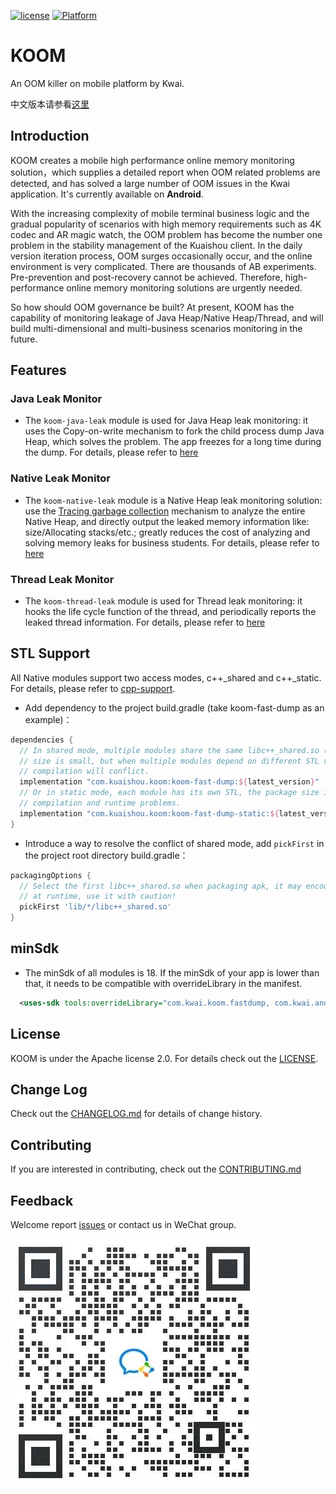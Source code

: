 [![license](https://img.shields.io/badge/license-Apache--2.0-brightgreen.svg)](https://github.com/KwaiAppTeam/KOOM/blob/master/LICENSE)
[![Platform](https://img.shields.io/badge/Platform-Android-brightgreen.svg)](https://github.com/KwaiAppTeam/KOOM/wiki/home)
# KOOM
An OOM killer on mobile platform by Kwai. 

中文版本请参看[这里](README.zh-CN.md)

## Introduction

KOOM creates a mobile high performance online memory monitoring solution，which supplies a detailed report when OOM related problems are detected, and has solved a large number of OOM issues in the Kwai application. It's currently available on **Android**.

With the increasing complexity of mobile terminal business logic and the gradual popularity of scenarios with high memory requirements such as 4K codec and AR magic watch, the OOM problem has become the number one problem in the stability management of the Kuaishou client. 
In the daily version iteration process, OOM surges occasionally occur, and the online environment is very complicated. There are thousands of AB experiments. Pre-prevention and post-recovery cannot be achieved. Therefore, high-performance online memory monitoring solutions are urgently needed.

So how should OOM governance be built? At present, KOOM has the capability of monitoring leakage of Java Heap/Native Heap/Thread, and will build multi-dimensional and multi-business scenarios monitoring in the future.

## Features

### Java Leak Monitor
- The `koom-java-leak` module is used for Java Heap leak monitoring: it uses the Copy-on-write 
mechanism to fork the child process dump Java Heap, which solves the problem.
The app freezes for a long time during the dump. For details, please refer to [here](./koom-java-leak/README.md)
### Native Leak Monitor
- The `koom-native-leak` module is a Native Heap leak monitoring solution: use the [Tracing garbage collection](https://en.wikipedia.org/wiki/Tracing_garbage_collection) mechanism to analyze the entire Native Heap, and directly output the leaked memory information like: size/Allocating stacks/etc.; 
  greatly reduces the cost of analyzing and solving memory leaks for business students. For details, please refer to [here](./koom-native-leak/README.md)
### Thread Leak Monitor
- The `koom-thread-leak` module is used for Thread leak monitoring: it hooks the life cycle 
  function of the thread, and periodically reports the leaked thread information. For details, please refer to [here](./koom-thread-leak/README.md)

## STL Support
All Native modules support two access modes, c++_shared and c++_static. For details, please 
refer to [cpp-support](https://developer.android.com/ndk/guides/cpp-support).
- Add dependency to the project build.gradle (take koom-fast-dump as an example)：
```groovy
dependencies {
  // In shared mode, multiple modules share the same libc++_shared.so (STL), and the package 
  // size is small, but when multiple modules depend on different STL versions, the final 
  // compilation will conflict.
  implementation "com.kuaishou.koom:koom-fast-dump:${latest_version}"
  // Or in static mode, each module has its own STL, the package size is large, and there are no 
  // compilation and runtime problems.
  implementation "com.kuaishou.koom:koom-fast-dump-static:${latest_version}"
}
```
- Introduce a way to resolve the conflict of shared mode, add `pickFirst` in the project root 
  directory build.gradle：
```groovy
packagingOptions {
  // Select the first libc++_shared.so when packaging apk, it may encounter unpredictable bugs 
  // at runtime, use it with caution!
  pickFirst 'lib/*/libc++_shared.so'
}
```

## minSdk
- The minSdk of all modules is 18. If the minSdk of your app is lower than that, it needs to be 
  compatible with overrideLibrary in the manifest.
```xml
  <uses-sdk tools:overrideLibrary="com.kwai.koom.fastdump, com.kwai.android.base, com.kwai.koom.base" />
```

## License
KOOM is under the Apache license 2.0. For details check out the [LICENSE](./LICENSE).

## Change Log
Check out the [CHANGELOG.md](./CHANGELOG.md) for details of change history.

## Contributing
If you are interested in contributing, check out the [CONTRIBUTING.md](./CONTRIBUTING.md)

## Feedback
Welcome report [issues](https://github.com/KwaiAppTeam/KOOM/issues) or contact us in WeChat group.

<img src=./doc/images/wechat.jpg/>